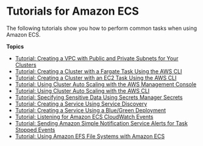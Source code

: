 # Tutorials for Amazon ECS<a name="ecs-tutorials"></a>

The following tutorials show you how to perform common tasks when using Amazon ECS\.

**Topics**
+ [Tutorial: Creating a VPC with Public and Private Subnets for Your Clusters](create-public-private-vpc.md)
+ [Tutorial: Creating a Cluster with a Fargate Task Using the AWS CLI](ECS_AWSCLI_Fargate.md)
+ [Tutorial: Creating a Cluster with an EC2 Task Using the AWS CLI](ECS_AWSCLI_EC2.md)
+ [Tutorial: Using Cluster Auto Scaling with the AWS Management Console](tutorial-cluster-auto-scaling-console.md)
+ [Tutorial: Using Cluster Auto Scaling with the AWS CLI](tutorial-cluster-auto-scaling-cli.md)
+ [Tutorial: Specifying Sensitive Data Using Secrets Manager Secrets](specifying-sensitive-data-tutorial.md)
+ [Tutorial: Creating a Service Using Service Discovery](create-service-discovery.md)
+ [Tutorial: Creating a Service Using a Blue/Green Deployment](create-blue-green.md)
+ [Tutorial: Listening for Amazon ECS CloudWatch Events](ecs_cwet.md)
+ [Tutorial: Sending Amazon Simple Notification Service Alerts for Task Stopped Events](ecs_cwet2.md)
+ [Tutorial: Using Amazon EFS File Systems with Amazon ECS](tutorial-efs-volumes.md)